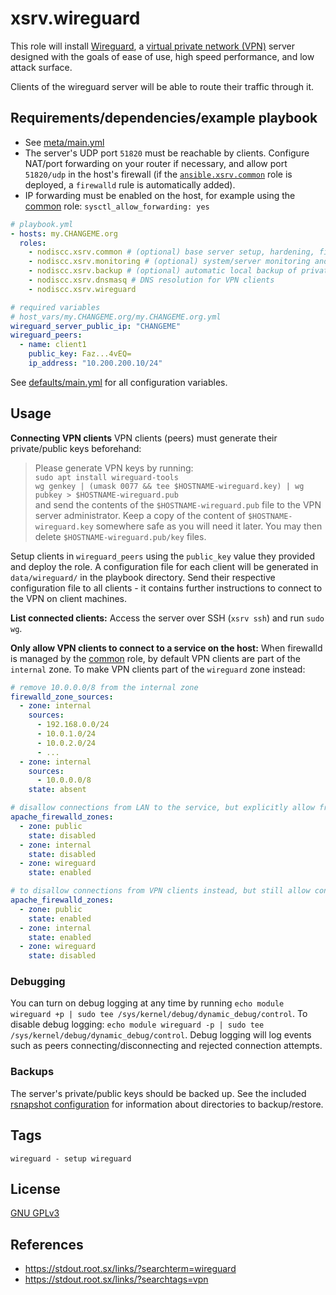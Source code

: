 # xsrv.wireguard

This role will install [Wireguard](https://en.wikipedia.org/wiki/WireGuard), a [virtual private network (VPN)](https://en.wikipedia.org/wiki/Virtual_private_network) server designed with the goals of ease of use, high speed performance, and low attack surface.

Clients of the wireguard server will be able to route their traffic through it.

## Requirements/dependencies/example playbook

- See [meta/main.yml](meta/main.yml)
- The server's UDP port `51820` must be reachable by clients. Configure NAT/port forwarding on your router if necessary, and allow port `51820/udp` in the host's firewall (if the [`ansible.xsrv.common`](../common) role is deployed, a `firewalld` rule is automatically added).
- IP forwarding must be enabled on the host, for example using the [common](../common) role: `sysctl_allow_forwarding: yes`

```yaml
# playbook.yml
- hosts: my.CHANGEME.org
  roles:
    - nodiscc.xsrv.common # (optional) base server setup, hardening, firewall
    - nodiscc.xsrv.monitoring # (optional) system/server monitoring and health checks
    - nodiscc.xsrv.backup # (optional) automatic local backup of private keys
    - nodiscc.xsrv.dnsmasq # DNS resolution for VPN clients
    - nodiscc.xsrv.wireguard

# required variables
# host_vars/my.CHANGEME.org/my.CHANGEME.org.yml
wireguard_server_public_ip: "CHANGEME"
wireguard_peers:
  - name: client1
    public_key: Faz...4vEQ=
    ip_address: "10.200.200.10/24"
```

See [defaults/main.yml](defaults/main.yml) for all configuration variables.


## Usage

**Connecting VPN clients** VPN clients (peers) must generate their private/public keys beforehand:

> Please generate VPN keys by running:  
> `sudo apt install wireguard-tools`  
> `wg genkey | (umask 0077 && tee $HOSTNAME-wireguard.key) | wg pubkey > $HOSTNAME-wireguard.pub`  
> and send the contents of the `$HOSTNAME-wireguard.pub` file to the VPN server administrator. Keep a copy of the content of `$HOSTNAME-wireguard.key` somewhere safe as you will need it later. You may then delete `$HOSTNAME-wireguard.pub/key` files.

Setup clients in `wireguard_peers` using the `public_key` value they provided and deploy the role. A configuration file for each client will be generated in `data/wireguard/` in the playbook directory. Send their respective configuration file to all clients - it contains further instructions to connect to the VPN on client machines.

**List connected clients:** Access the server over SSH (`xsrv ssh`) and run `sudo wg`.

**Only allow VPN clients to connect to a service on the host:** When firewalld is managed by the [common](../common/) role, by default VPN clients are part of the `internal` zone. To make VPN clients part of the `wireguard` zone instead:

```yaml
# remove 10.0.0.0/8 from the internal zone
firewalld_zone_sources:
  - zone: internal
    sources:
      - 192.168.0.0/24
      - 10.0.1.0/24
      - 10.0.2.0/24
      - ...
  - zone: internal
    sources:
      - 10.0.0.0/8
    state: absent

# disallow connections from LAN to the service, but explicitly allow from wireguard
apache_firewalld_zones:
  - zone: public
    state: disabled
  - zone: internal
    state: disabled
  - zone: wireguard
    state: enabled

# to disallow connections from VPN clients instead, but still allow connections from LAN:
apache_firewalld_zones:
  - zone: public
    state: enabled
  - zone: internal
    state: enabled
  - zone: wireguard
    state: disabled
```

### Debugging

You can turn on debug logging at any time by running `echo module wireguard +p | sudo tee /sys/kernel/debug/dynamic_debug/control`. To disable debug logging: `echo module wireguard -p | sudo tee /sys/kernel/debug/dynamic_debug/control`. Debug logging will log events such as peers connecting/disconnecting and rejected connection attempts.

### Backups

The server's private/public keys should be backed up. See the included [rsnapshot configuration](templates/etc/rsnapshot.d_wireguard.conf.j2) for information about directories to backup/restore.

## Tags

<!--BEGIN TAGS LIST-->
```
wireguard - setup wireguard
```
<!--END TAGS LIST-->

## License

[GNU GPLv3](../../LICENSE)


## References

- https://stdout.root.sx/links/?searchterm=wireguard
- https://stdout.root.sx/links/?searchtags=vpn
